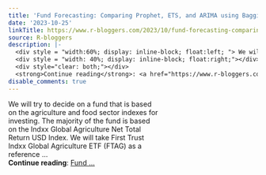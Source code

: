 ```yaml
---
title: 'Fund Forecasting: Comparing Prophet, ETS, and ARIMA using Bagging'
date: '2023-10-25'
linkTitle: https://www.r-bloggers.com/2023/10/fund-forecasting-comparing-prophet-ets-and-arima-using-bagging/
source: R-bloggers
description: |-
  <div style = "width:60%; display: inline-block; float:left; "> We will try to decide on a fund that is based on the agriculture and food sector indexes for investing. The majority of the fund is based on the Indxx Global Agriculture Net Total Return USD Index. We will take First Trust Indxx Global Agriculture ETF (FTAG) as a reference ...</div>
  <div style = "width: 40%; display: inline-block; float:right;"></div>
  <div style="clear: both;"></div>
  <strong>Continue reading</strong>: <a href="https://www.r-bloggers.com/2023/10/fund-forecasting-comparing-prophet-ets-and-arima-using-bagging/">Fund ...
disable_comments: true
---
```

<div style = "width:60%; display: inline-block; float:left; "> We will try to decide on a fund that is based on the agriculture and food sector indexes for investing. The majority of the fund is based on the Indxx Global Agriculture Net Total Return USD Index. We will take First Trust Indxx Global Agriculture ETF (FTAG) as a reference ...</div>
<div style = "width: 40%; display: inline-block; float:right;"></div>
<div style="clear: both;"></div>
<strong>Continue reading</strong>: <a href="https://www.r-bloggers.com/2023/10/fund-forecasting-comparing-prophet-ets-and-arima-using-bagging/">Fund ...